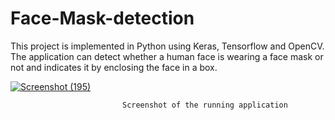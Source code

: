 # Face-Mask-detection
This project is implemented in Python using Keras, Tensorflow and OpenCV.
The application can detect whether a human face is wearing a face mask or not and indicates it by enclosing the face in a box.




[
![Screenshot (195)](https://user-images.githubusercontent.com/51224796/107933320-9b8d9900-6fa4-11eb-978b-600944f2fc0d.png)
](url)
                             
                             Screenshot of the running application
